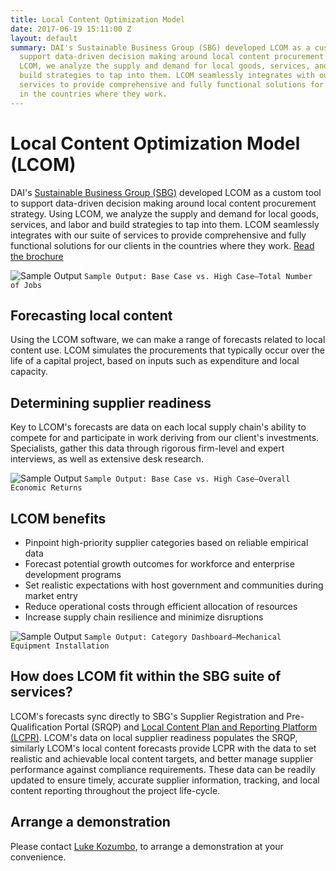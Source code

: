 ```yaml
---
title: Local Content Optimization Model
date: 2017-06-19 15:11:00 Z
layout: default
summary: DAI's Sustainable Business Group (SBG) developed LCOM as a custom tool to
  support data-driven decision making around local content procurement strategy. Using
  LCOM, we analyze the supply and demand for local goods, services, and labor and
  build strategies to tap into them. LCOM seamlessly integrates with our suite of
  services to provide comprehensive and fully functional solutions for our clients
  in the countries where they work.
---
```


# Local Content Optimization Model (LCOM)

DAI's [Sustainable Business Group (SBG)](/our-work/solutions/sustainable-business) developed LCOM as a custom tool to support data-driven decision making around local content procurement strategy. Using LCOM, we analyze the supply and demand for local goods, services, and labor and build strategies to tap into them. LCOM seamlessly integrates with our suite of services to provide comprehensive and fully functional solutions for our clients in the countries where they work. [Read the brochure](/uploads/sbg-lcom.pdf)

![Sample Output](/uploads/lcom-sample-jobs.jpg)
`Sample Output: Base Case vs. High Case—Total Number of Jobs`

## Forecasting local content

Using the LCOM software, we can make a range of forecasts related to local content use. LCOM simulates the procurements that typically occur over the life of a capital project, based on inputs such as expenditure and local capacity.

## Determining supplier readiness

Key to LCOM's forecasts are data on each local supply chain's ability to compete for and participate in work deriving from our client's investments.  Specialists, gather this data through rigorous firm-level and expert interviews, as well as extensive desk research.

![Sample Output](/uploads/lcom-sample-returns.jpg)
`Sample Output: Base Case vs. High Case—Overall Economic Returns`

## LCOM benefits

* Pinpoint high-priority supplier categories based on reliable empirical data 
* Forecast potential growth outcomes for workforce and enterprise development programs
* Set realistic expectations with host government and communities during market entry
* Reduce operational costs through efficient allocation of resources
* Increase supply chain resilience and minimize disruptions

![Sample Output](/uploads/lcom-sample-dashboard.jpg)
`Sample Output: Category Dashboard—Mechanical Equipment Installation`

## How does LCOM fit within the SBG suite of services?

LCOM's forecasts sync directly to SBG's Supplier Registration and Pre-Qualification Portal (SRQP) and [ Local Content Plan and Reporting Platform (LCPR)](/our-work/solutions/corporate/local-content-and-supply-chain-management). LCOM's data on local supplier readiness populates the SRQP, similarly LCOM's local content forecasts provide LCPR with the data to set realistic and achievable local content targets, and better manage supplier performance against compliance requirements. These data can be readily updated to ensure timely, accurate supplier information, tracking, and local content reporting throughout the project life-cycle.

## Arrange a demonstration

Please contact [Luke Kozumbo](mailto:Luke_Kozumbo@dai.com), to arrange a demonstration at your convenience.  

